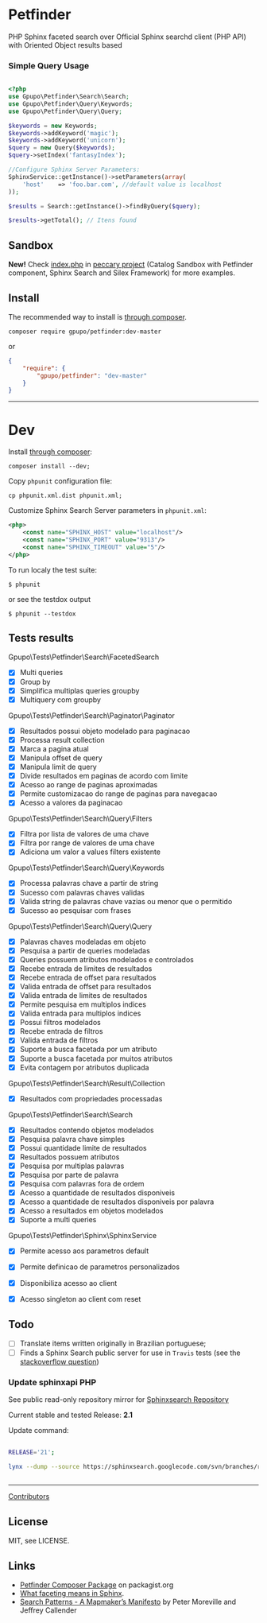 # Petfinder

PHP Sphinx faceted search over Official Sphinx searchd client (PHP API) with Oriented Object results based

### Simple Query Usage

```PHP

<?php
use Gpupo\Petfinder\Search\Search;
use Gpupo\Petfinder\Query\Keywords;
use Gpupo\Petfinder\Query\Query;

$keywords = new Keywords;
$keywords->addKeyword('magic');
$keywords->addKeyword('unicorn');
$query = new Query($keywords);
$query->setIndex('fantasyIndex');

//Configure Sphinx Server Parameters:
SphinxService::getInstance()->setParameters(array(
	'host'    => 'foo.bar.com', //default value is localhost
));

$results = Search::getInstance()->findByQuery($query);

$results->getTotal(); // Itens found

```
## Sandbox

**New!** Check [index.php](https://github.com/gpupo/peccary/blob/master/web/index.php)
in [peccary project](https://github.com/gpupo/peccary/)
(Catalog Sandbox with Petfinder component, Sphinx Search and Silex Framework) for more examples.


## Install

The recommended way to install is [through composer](http://getcomposer.org).

    composer require gpupo/petfinder:dev-master

or

```JSON
{
    "require": {
        "gpupo/petfinder": "dev-master"
    }
}
```

---

# Dev

Install [through composer](http://getcomposer.org):

	composer install --dev;

Copy ``phpunit`` configuration file:

    cp phpunit.xml.dist phpunit.xml;

Customize Sphinx Search Server parameters in ``phpunit.xml``:

```XML
<php>
	<const name="SPHINX_HOST" value="localhost"/>
 	<const name="SPHINX_PORT" value="9313"/>
 	<const name="SPHINX_TIMEOUT" value="5"/>
</php>
```

To run localy the test suite:

    $ phpunit
    
or see the testdox output

    $ phpunit --testdox    
    

## Tests results

<!-- output of this command:
         phpunit --testdox | sed "s/.*\[/-&/" | sed 's/.*Gpupo.*/&\'$'\n/g'
-->

Gpupo\Tests\Petfinder\Search\FacetedSearch

- [x] Multi queries
- [x] Group by	
- [x] Simplifica multiplas queries groupby
- [x] Multiquery com groupby

Gpupo\Tests\Petfinder\Search\Paginator\Paginator

- [x] Resultados possui objeto modelado para paginacao
- [x] Processa result collection
- [x] Marca a pagina atual
- [x] Manipula offset de query
- [x] Manipula limit de query
- [x] Divide resultados em paginas de acordo com limite
- [x] Acesso ao range de paginas aproximadas
- [x] Permite customizacao do range de paginas para navegacao
- [x] Acesso a valores da paginacao

Gpupo\Tests\Petfinder\Search\Query\Filters

- [x] Filtra por lista de valores de uma chave
- [x] Filtra por range de valores de uma chave
- [x] Adiciona um valor a values filters existente

Gpupo\Tests\Petfinder\Search\Query\Keywords

- [x] Processa palavras chave a partir de string
- [x] Sucesso com palavras chaves validas
- [x] Valida string de palavras chave vazias ou menor que o permitido
- [x] Sucesso ao pesquisar com frases

Gpupo\Tests\Petfinder\Search\Query\Query

- [x] Palavras chaves modeladas em objeto
- [x] Pesquisa a partir de queries modeladas
- [x] Queries possuem atributos modelados e controlados
- [x] Recebe entrada de limites de resultados
- [x] Recebe entrada de offset para resultados
- [x] Valida entrada de offset para resultados
- [x] Valida entrada de limites de resultados
- [x] Permite pesquisa em multiplos indices
- [x] Valida entrada para multiplos indices
- [x] Possui filtros modelados
- [x] Recebe entrada de filtros
- [x] Valida entrada de filtros
- [x] Suporte a busca facetada por um atributo
- [x] Suporte a busca facetada por muitos atributos
- [x] Evita contagem por atributos duplicada

Gpupo\Tests\Petfinder\Search\Result\Collection

- [x] Resultados com propriedades processadas

Gpupo\Tests\Petfinder\Search\Search

- [x] Resultados contendo objetos modelados
- [x] Pesquisa palavra chave simples
- [x] Possui quantidade limite de resultados
- [x] Resultados possuem atributos
- [x] Pesquisa por multiplas palavras
- [x] Pesquisa por parte de palavra
- [x] Pesquisa com palavras fora de ordem
- [x] Acesso a quantidade de resultados disponiveis
- [x] Acesso a quantidade de resultados disponiveis por palavra
- [x] Acesso a resultados em objetos modelados
- [x] Suporte a multi queries

Gpupo\Tests\Petfinder\Sphinx\SphinxService

- [x] Permite acesso aos parametros default
- [x] Permite definicao de parametros personalizados
- [x] Disponibiliza acesso ao client
- [x] Acesso singleton ao client com reset


## Todo

- [ ] Translate items written originally in Brazilian portuguese;
- [ ] Finds a Sphinx Search public server for use in ``Travis`` tests (see the [stackoverflow question](http://stackoverflow.com/questions/24958234/there-are-sphinx-search-public-servers))

###  Update sphinxapi PHP

See public read-only repository mirror for [Sphinxsearch Repository](https://code.google.com/p/sphinxsearch/)

Current stable and tested Release: **2.1**

Update command:

```bash
	
RELEASE='21';

lynx --dump --source https://sphinxsearch.googlecode.com/svn/branches/rel${RELEASE}/api/sphinxapi.php > src/Gpupo/Petfinder/Sphinx/sphinxapi.php
 	
```

----

[Contributors](https://github.com/gpupo/petfinder/graphs/contributors)

## License

MIT, see LICENSE.

## Links

* [Petfinder Composer Package](https://packagist.org/packages/gpupo/petfinder) on packagist.org
* [What faceting means in Sphinx](http://sphinxsearch.com/blog/2013/06/21/faceted-search-with-sphinx/).
* [Search Patterns - A Mapmaker’s Manifesto](http://tm.durusau.net/?p=602) by Peter Moreville and Jeffrey Callender